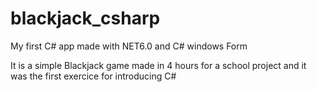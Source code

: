 # blackjack_csharp

My first C# app made with NET6.0 and C# windows Form

It is a simple Blackjack game made in 4 hours for a school project and it was the first exercice for introducing C#
